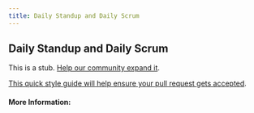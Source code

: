 ```yaml
---
title: Daily Standup and Daily Scrum
---
```


## Daily Standup and Daily Scrum

This is a stub. [Help our community expand it](https://github.com/freecodecamp/guides/tree/master/src/pages/articles/agile/daily-standup-and-daily-scrum/index.md).

[This quick style guide will help ensure your pull request gets accepted](https://github.com/freeCodeCamp/guides/blob/master/README.md).

<!-- The article goes here, in GitHub-flavored Markdown. Feel free to add YouTube videos, images, and CodePen/JSBin embeds  -->

#### More Information:
<!-- Please add any articles you think might be helpful to read before writing the article -->


